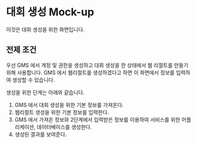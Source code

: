 # 대회 생성 Mock-up

이것은 대회 생성을 위한 화면입니다.

## 전제 조건
우선 GMS 에서 계정 및 권한을 생성하고 대회 생성을 한 상태에서 웹 리절트를 만들기 위해 사용합니다.
GMS 에서 웹리절트를 생성하겠다고 하면 이 화면에서 정보를 입력하여 생성할 수 있습니다.

생성을 위한 단계는 아래와 같습니다.
1. GMS 에서 대회 생성을 위한 기본 정보를 가져온다.
2. 웹리절트 생성을 위한 기본 정보를 입력한다.
3. GMS 에서 가져온 정보와 2단계에서 입력받은 정보를 이용하여 서비스를 위한 어플리케이션, 데이터베이스를 생성한다.
4. 생성된 결과를 보여준다.
